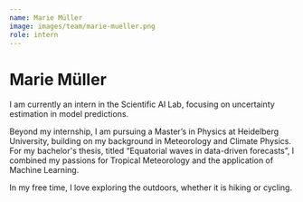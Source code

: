 ```yaml
---
name: Marie Müller
image: images/team/marie-mueller.png
role: intern
---
```


# Marie Müller

I am currently an intern in the Scientific AI Lab, focusing on uncertainty estimation in model predictions.

Beyond my internship, I am pursuing a Master’s in Physics at Heidelberg University, building on my background in Meteorology and Climate Physics. For my bachelor's thesis, titled “Equatorial waves in data-driven forecasts”, I combined my passions for Tropical Meteorology and the application of Machine Learning.

In my free time, I love exploring the outdoors, whether it is hiking or cycling.
